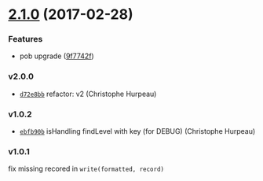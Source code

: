 <a name="2.1.0"></a>
# [2.1.0](https://github.com/nightingalejs/nightingale-handler/compare/v2.0.0...v2.1.0) (2017-02-28)


### Features

* pob upgrade ([9f7742f](https://github.com/nightingalejs/nightingale-handler/commit/9f7742f))


### v2.0.0

- [`d72e8bb`](https://github.com/nightingalejs/nightingale-handler/commit/d72e8bb0f042777781735aa751ed3e797c0187ba) refactor: v2 (Christophe Hurpeau)

### v1.0.2

- [`ebfb90b`](https://github.com/nightingalejs/nightingale-handler/commit/ebfb90be4685754f0666148d2768033b1e49d709) isHandling findLevel with key (for DEBUG) (Christophe Hurpeau)

### v1.0.1

fix missing recored in `write(formatted, record)`
